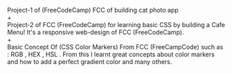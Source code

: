 Project-1 of (FreeCodeCamp) FCC of building cat photo app 
<br>
+ 
<br>
Project-2 of FCC (FreeCodeCamp) for learning basic CSS by building a Cafe Menu! It's a responsive web-design of FCC (FreeCodeCamp).
<br>
+
<br>
Basic Concept Of (CSS Color Markers) From FCC (FreeCampCode) such as : RGB , HEX , HSL . From this I learnt great concepts about color markers and how to add a perfect gradient color and many others.
